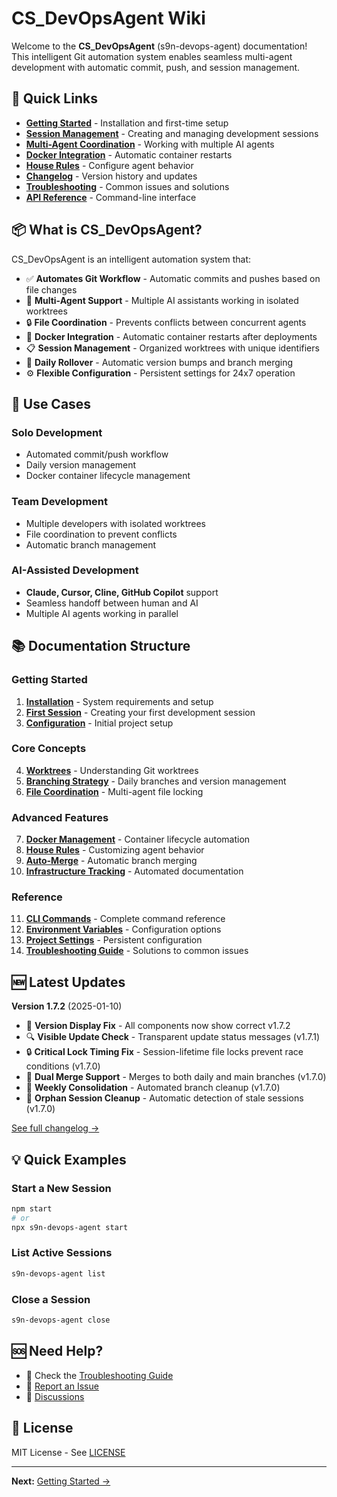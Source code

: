 # CS_DevOpsAgent Wiki

Welcome to the **CS_DevOpsAgent** (s9n-devops-agent) documentation! This intelligent Git automation system enables seamless multi-agent development with automatic commit, push, and session management.

## 🚀 Quick Links

- **[Getting Started](Getting-Started)** - Installation and first-time setup
- **[Session Management](Session-Management)** - Creating and managing development sessions
- **[Multi-Agent Coordination](Multi-Agent-Coordination)** - Working with multiple AI agents
- **[Docker Integration](Docker-Integration)** - Automatic container restarts
- **[House Rules](House-Rules)** - Configure agent behavior
- **[Changelog](Changelog)** - Version history and updates
- **[Troubleshooting](Troubleshooting)** - Common issues and solutions
- **[API Reference](API-Reference)** - Command-line interface

## 📦 What is CS_DevOpsAgent?

CS_DevOpsAgent is an intelligent automation system that:

- ✅ **Automates Git Workflow** - Automatic commits and pushes based on file changes
- 🤖 **Multi-Agent Support** - Multiple AI assistants working in isolated worktrees
- 🔒 **File Coordination** - Prevents conflicts between concurrent agents
- 🐋 **Docker Integration** - Automatic container restarts after deployments
- 📋 **Session Management** - Organized worktrees with unique identifiers
- 🔄 **Daily Rollover** - Automatic version bumps and branch merging
- ⚙️ **Flexible Configuration** - Persistent settings for 24x7 operation

## 🎯 Use Cases

### Solo Development
- Automated commit/push workflow
- Daily version management
- Docker container lifecycle management

### Team Development
- Multiple developers with isolated worktrees
- File coordination to prevent conflicts
- Automatic branch management

### AI-Assisted Development
- **Claude, Cursor, Cline, GitHub Copilot** support
- Seamless handoff between human and AI
- Multiple AI agents working in parallel

## 📚 Documentation Structure

### Getting Started
1. **[Installation](Installation)** - System requirements and setup
2. **[First Session](First-Session)** - Creating your first development session
3. **[Configuration](Configuration)** - Initial project setup

### Core Concepts
4. **[Worktrees](Worktrees)** - Understanding Git worktrees
5. **[Branching Strategy](Branching-Strategy)** - Daily branches and version management
6. **[File Coordination](File-Coordination)** - Multi-agent file locking

### Advanced Features
7. **[Docker Management](Docker-Management)** - Container lifecycle automation
8. **[House Rules](House-Rules-Guide)** - Customizing agent behavior
9. **[Auto-Merge](Auto-Merge)** - Automatic branch merging
10. **[Infrastructure Tracking](Infrastructure-Tracking)** - Automated documentation

### Reference
11. **[CLI Commands](CLI-Commands)** - Complete command reference
12. **[Environment Variables](Environment-Variables)** - Configuration options
13. **[Project Settings](Project-Settings)** - Persistent configuration
14. **[Troubleshooting Guide](Troubleshooting-Guide)** - Solutions to common issues

## 🆕 Latest Updates

**Version 1.7.2** (2025-01-10)
- 🔢 **Version Display Fix** - All components now show correct v1.7.2
- 🔍 **Visible Update Check** - Transparent update status messages (v1.7.1)
- 🔒 **Critical Lock Timing Fix** - Session-lifetime file locks prevent race conditions (v1.7.0)
- 🔀 **Dual Merge Support** - Merges to both daily and main branches (v1.7.0)
- 📅 **Weekly Consolidation** - Automated branch cleanup (v1.7.0)
- 🧹 **Orphan Session Cleanup** - Automatic detection of stale sessions (v1.7.0)

[See full changelog →](Changelog)

## 💡 Quick Examples

### Start a New Session
```bash
npm start
# or
npx s9n-devops-agent start
```

### List Active Sessions
```bash
s9n-devops-agent list
```

### Close a Session
```bash
s9n-devops-agent close
```

## 🆘 Need Help?

- 📖 Check the [Troubleshooting Guide](Troubleshooting)
- 🐛 [Report an Issue](https://github.com/SecondBrainAICo/CS_DevOpsAgent/issues)
- 💬 [Discussions](https://github.com/SecondBrainAICo/CS_DevOpsAgent/discussions)

## 📄 License

MIT License - See [LICENSE](https://github.com/SecondBrainAICo/CS_DevOpsAgent/blob/main/LICENSE)

---

**Next:** [Getting Started →](Getting-Started)
